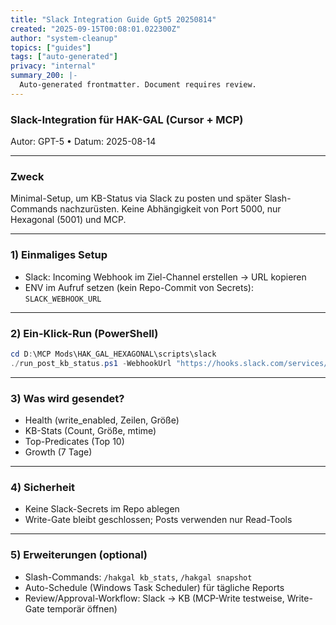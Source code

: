 ```yaml
---
title: "Slack Integration Guide Gpt5 20250814"
created: "2025-09-15T00:08:01.022300Z"
author: "system-cleanup"
topics: ["guides"]
tags: ["auto-generated"]
privacy: "internal"
summary_200: |-
  Auto-generated frontmatter. Document requires review.
---
```


### Slack-Integration für HAK-GAL (Cursor + MCP)

Autor: GPT-5 • Datum: 2025-08-14

---

### Zweck
Minimal-Setup, um KB-Status via Slack zu posten und später Slash-Commands nachzurüsten. Keine Abhängigkeit von Port 5000, nur Hexagonal (5001) und MCP.

---

### 1) Einmaliges Setup
- Slack: Incoming Webhook im Ziel-Channel erstellen → URL kopieren
- ENV im Aufruf setzen (kein Repo-Commit von Secrets): `SLACK_WEBHOOK_URL`

---

### 2) Ein-Klick-Run (PowerShell)
```powershell
cd D:\MCP Mods\HAK_GAL_HEXAGONAL\scripts\slack
./run_post_kb_status.ps1 -WebhookUrl "https://hooks.slack.com/services/XXX/YYY/ZZZ"
```

---

### 3) Was wird gesendet?
- Health (write_enabled, Zeilen, Größe)
- KB-Stats (Count, Größe, mtime)
- Top-Predicates (Top 10)
- Growth (7 Tage)

---

### 4) Sicherheit
- Keine Slack-Secrets im Repo ablegen
- Write-Gate bleibt geschlossen; Posts verwenden nur Read-Tools

---

### 5) Erweiterungen (optional)
- Slash-Commands: `/hakgal kb_stats`, `/hakgal snapshot`
- Auto-Schedule (Windows Task Scheduler) für tägliche Reports
- Review/Approval-Workflow: Slack → KB (MCP-Write testweise, Write-Gate temporär öffnen)


